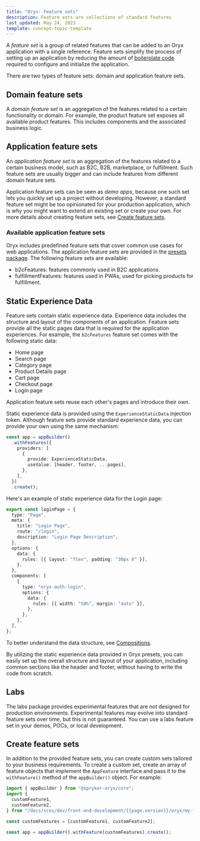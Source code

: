 ```yaml
---
title: "Oryx: Feature sets"
description: Feature sets are collections of standard features
last_updated: May 24, 2023
template: concept-topic-template
---
```




A _feature set_ is a group of related features that can be added to an Oryx application with a single reference. Feature sets simplify the process of setting up an application by reducing the amount of [boilerplate code](/docs/scos/dev/front-end-development/{{page.version}}/oryx/oryx-boilerplate.html) required to configure and initialize the application.

There are two types of feature sets: domain and application feature sets.

## Domain feature sets

A _domain feature set_ is an aggregation of the features related to a certain functionality or domain. For example, the product feature set exposes all available product features. This includes components and the associated business logic.

## Application feature sets

An _application feature set_ is an aggregation of the features related to a certain business model, such as B2C, B2B, marketplace, or fulfillment. Such feature sets are usually bigger and can include features from different domain feature sets.

Application feature sets can be seen as _demo apps_, because one such set lets you quickly set up a project without developing. However, a standard feature set might be too opinionated for your production application, which is why you might want to extend an existing set or create your own. For more details about creating feature sets, see [Create feature sets](#create-feature-sets).

### Available application feature sets

Oryx includes predefined feature sets that cover common use cases for web applications. The application feature sets are provided in the [presets package](/docs/scos/dev/front-end-development/{{page.version}}/oryx/oryx-presets.html). The following feature sets are available:

- b2cFeatures: features commonly used in B2C applications.
- fulfillmentFeatures: features used in PWAs, used for picking products for fulfillment.

## Static Experience Data

Feature sets contain static experience data. Experience data includes the structure and layout of the components of an application. Feature sets provide all the static pages data that is required for the application experiences. For example, the `b2cFeatures` feature set comes with the following static data:

- Home page
- Search page
- Category page
- Product Details page
- Cart page
- Checkout page
- Login page

Application feature sets reuse each other's pages and introduce their own.

Static experience data is provided using the `ExperienceStaticData` injection token. Although feature sets provide standard experience data, you can provide your own using the same mechanism:

```ts
const app = appBuilder()
  .withFeatures({
    providers: [
      {
        provide: ExperienceStaticData,
        useValue: [header, footer, ...pages],
      },
    ],
  })
  .create();
```

Here's an example of static experience data for the Login page:

```ts
export const loginPage = {
  type: "Page",
  meta: {
    title: "Login Page",
    route: "/login",
    description: "Login Page Description",
  },
  options: {
    data: {
      rules: [{ layout: "flex", padding: "30px 0" }],
    },
  },
  components: [
    {
      type: "oryx-auth-login",
      options: {
        data: {
          rules: [{ width: "50%", margin: "auto" }],
        },
      },
    },
  ],
};
```

To better understand the data structure, see [Compositions](/docs/scos/dev/front-end-development/{{page.version}}/oryx/oryx-compositions.html).

By utilizing the static experience data provided in Oryx presets, you can easily set up the overall structure and layout of your application, including common sections like the header and footer, without having to write the code from scratch.

## Labs

The labs package provides experimental features that are not designed for production environments. Experimental features may evolve into standard feature sets over time, but this is not guaranteed. You can use a labs feature set in your demos, POCs, or local development.

## Create feature sets

In addition to the provided feature sets, you can create custom sets tailored to your business requirements. To create a custom set, create an array of feature objects that implement the `AppFeature` interface and pass it to the `withFeature()` method of the `appBuilder()` object. For example:

```ts
import { appBuilder } from "@spryker-oryx/core";
import {
  customFeature1,
  customFeature2,
} from "/docs/scos/dev/front-end-development/{{page.version}}/oryx/my-features";

const customFeatures = [customFeature1, customFeature2];

const app = appBuilder().withFeature(customFeatures).create();
```
